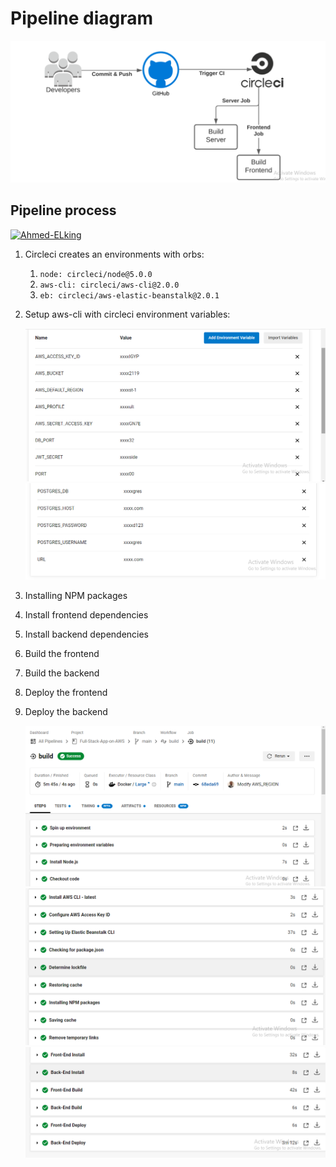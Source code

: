 # Pipeline diagram

![Pipeline diagram](ScreenShots/pipeline-diagram.png)


## Pipeline process

[![Ahmed-ELking](https://circleci.com/gh/Ahmed-ELking/Full-Stack-App-on-AWS.svg?style=shield)](https://app.circleci.com/pipelines/github/Ahmed-ELking/Full-Stack-App-on-AWS/15/workflows/c9e9a138-bd8d-4e3e-af5e-983dbe0b58bc)




1. Circleci creates an environments with orbs:
   1. `node: circleci/node@5.0.0`
   2. `aws-cli: circleci/aws-cli@2.0.0`
   3. `eb: circleci/aws-elastic-beanstalk@2.0.1`

2. Setup aws-cli with circleci environment variables:


   ![circleci environment variables](ScreenShots/circleci-env1.png)
   ![circleci environment variables](ScreenShots/circleci-env2.png)


3. Installing NPM packages
4. Install frontend dependencies
5. Install backend dependencies
6. Build the frontend
7. Build the backend
8. Deploy the frontend
9. Deploy the backend


   ![circleci pipeline success](ScreenShots/circleci-1.png)
   ![circleci pipeline success](ScreenShots/circleci-2.png)
   ![circleci pipeline success](ScreenShots/circleci-3.png)